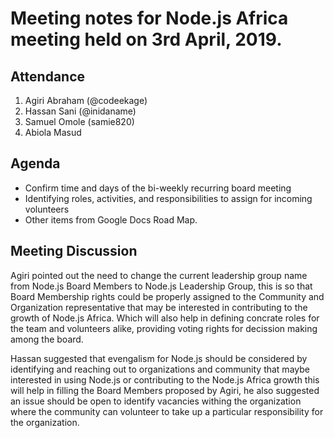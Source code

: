 # Meeting notes for Node.js Africa meeting held on 3rd April, 2019.

## Attendance
1. Agiri Abraham (@codeekage)
2. Hassan Sani (@inidaname)
3. Samuel Omole (samie820)
4. Abiola Masud

## Agenda
- Confirm time and days of the bi-weekly recurring board meeting
- Identifying roles, activities, and responsibilities to assign for incoming volunteers
- Other items from Google Docs Road Map.

## Meeting Discussion
Agiri pointed out the need to change the current leadership group name from Node.js Board Members to Node.js Leadership Group, this is so that Board Membership rights could be properly assigned to the Community and Organization representative that may be interested in contributing to the growth of Node.js Africa. Which will also help in defining concrate roles for the team and volunteers alike, providing voting rights for decission making among the board.

Hassan suggested that evengalism for Node.js should be considered by identifying and reaching out to organizations and community that maybe interested in using Node.js or contributing to the Node.js Africa growth this will help in filling the Board Members proposed by Agiri, he also suggested an issue should be open to identify vacancies withing the organization where the community can volunteer to take up a particular responsibility for the organization.
